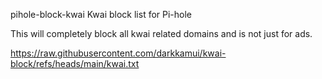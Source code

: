 pihole-block-kwai
Kwai block list for Pi-hole

This will completely block all kwai related domains and is not just for ads.

https://raw.githubusercontent.com/darkkamui/kwai-block/refs/heads/main/kwai.txt
